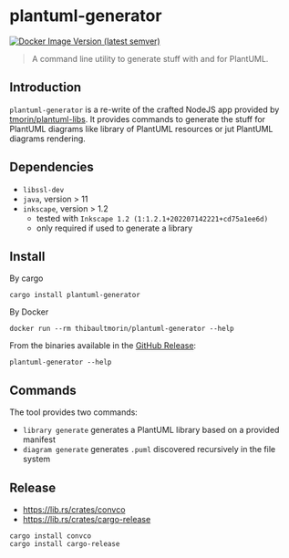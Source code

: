 # plantuml-generator

[![Docker Image Version (latest semver)](https://img.shields.io/docker/v/thibaultmorin/plantuml-generator?label=thibaultmorin%2Fplantuml-generator)](https://hub.docker.com/r/thibaultmorin/plantuml-generator)

> A command line utility to generate stuff with and for PlantUML.

## Introduction

`plantuml-generator` is a re-write of the crafted NodeJS app provided by [tmorin/plantuml-libs].
It provides commands to generate the stuff for PlantUML diagrams like library of PlantUML resources or jut PlantUML diagrams rendering.

[tmorin/plantuml-libs]: https://github.com/tmorin/plantuml-libs

## Dependencies

- `libssl-dev`
- `java`, version > 11
- `inkscape`, version > 1.2
  - tested with `Inkscape 1.2 (1:1.2.1+202207142221+cd75a1ee6d)`
  - only required if used to generate a library

## Install

By cargo
```shell
cargo install plantuml-generator
```

By Docker
```shell
docker run --rm thibaultmorin/plantuml-generator --help
```

From the binaries available in the [GitHub Release]:
```shell
plantuml-generator --help
```

[GitHub Release]: https://github.com/tmorin/plantuml-generator/releases

## Commands

The tool provides two commands:

- `library generate` generates a PlantUML library based on a provided manifest
- `diagram generate` generates `.puml` discovered recursively in the file system

## Release

- https://lib.rs/crates/convco
- https://lib.rs/crates/cargo-release

```shell
cargo install convco
cargo install cargo-release
```
